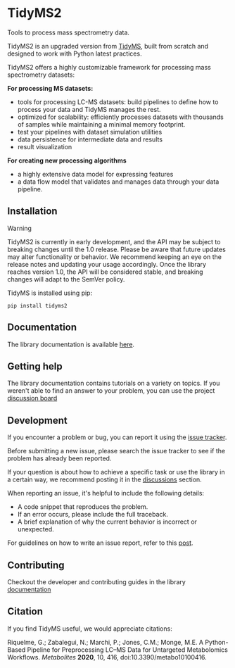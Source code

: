 TidyMS2
=======

Tools to process mass spectrometry data.

TidyMS2 is an upgraded version from [TidyMS](https://github.com/griquelme/tidyms), built from scratch and designed
to work with Python latest practices.

TidyMS2 offers a highly customizable framework for processing mass spectrometry datasets:

**For processing MS datasets:**

- tools for processing LC-MS datasets: build pipelines to define how to process your data and TidyMS manages the rest.
- optimized for scalability: efficiently processes datasets with thousands of samples while maintaining a minimal memory footprint.
- test your pipelines with dataset simulation utilities
- data persistence for intermediate data and results 
- result visualization

**For creating new processing algorithms**

- a highly extensive data model for expressing features
- a data flow model that validates and manages data through your data pipeline. 

Installation
------------

> [!WARNING]
> TidyMS2 is currently in early development, and the API may be subject to breaking changes until the 1.0
> release. Please be aware that future updates may alter functionality or behavior. We recommend keeping
> an eye on the release notes and updating your usage accordingly. Once the library reaches version 1.0, the
> API will be considered stable, and breaking changes will adapt to the SemVer policy.

TidyMS is installed using pip:

```shell
pip install tidyms2
```

Documentation
-------------

The library documentation is available [here](https://tidyms.readthedocs.io/en/latest/).

Getting help
------------

The library documentation contains tutorials on a variety on topics. If you weren't able to find an answer
to your problem, you can use the project [discussion board](https://github.com/griquelme/tidyms2/discussions)

Development
-----------

If you encounter a problem or bug, you can report it using the [issue tracker](https://github.com/griquelme/tidyms2/issues).

Before submitting a new issue, please search the issue tracker to see if the problem has already been reported.

If your question is about how to achieve a specific task or use the library in a certain way, we recommend
posting it in the [discussions](https://github.com/griquelme/tidyms2/discussions) section.

When reporting an issue, it's helpful to include the following details:

- A code snippet that reproduces the problem.
- If an error occurs, please include the full traceback.
- A brief explanation of why the current behavior is incorrect or unexpected.

For guidelines on how to write an issue report, refer to this [post](https://matthewrocklin.com/minimal-bug-reports).


Contributing
------------

Checkout the developer and contributing guides in the library [documentation](https://tidyms.readthedocs.io/en/latest/)

Citation
--------

If you find TidyMS useful, we would appreciate citations:

Riquelme, G.; Zabalegui, N.; Marchi, P.; Jones, C.M.; Monge, M.E. A Python-Based Pipeline for Preprocessing
LC–MS Data for Untargeted Metabolomics Workflows. _Metabolites_ **2020**, 10, 416, doi:10.3390/metabo10100416.